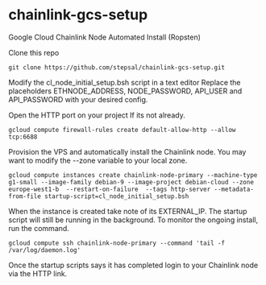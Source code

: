 # chainlink-gcs-setup
Google Cloud Chainlink Node Automated Install (Ropsten)

Clone this repo

```git clone https://github.com/stepsal/chainlink-gcs-setup.git```

Modify the cl_node_initial_setup.bsh script in a text editor
Replace the placeholders ETHNODE_ADDRESS, NODE_PASSWORD, API_USER and API_PASSWORD with your desired config.

Open the HTTP port on your project If its not already.

```gcloud compute firewall-rules create default-allow-http --allow tcp:6688```

Provision the VPS and automatically install the Chainlink node. You may want to modify the --zone variable to your local zone.

 ```gcloud compute instances create chainlink-node-primary --machine-type g1-small --image-family debian-9 --image-project debian-cloud --zone europe-west1-b  --restart-on-failure  --tags http-server --metadata-from-file startup-script=cl_node_initial_setup.bsh```

When the instance is created take note of its EXTERNAL_IP.
The startup script will still be running in the background. To monitor the ongoing install, run the command.

 ```gcloud compute ssh chainlink-node-primary --command 'tail -f /var/log/daemon.log'```

Once the startup scripts says it has completed login to your Chainlink node via the HTTP link.
